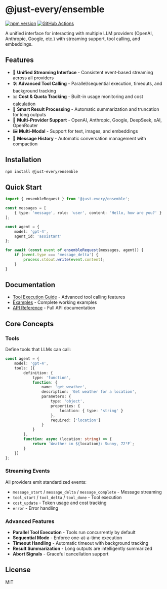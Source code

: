 # @just-every/ensemble

[![npm version](https://badge.fury.io/js/@just-every%2Fensemble.svg)](https://www.npmjs.com/package/@just-every/ensemble)
[![GitHub Actions](https://github.com/just-every/ensemble/workflows/Release/badge.svg)](https://github.com/just-every/ensemble/actions)

A unified interface for interacting with multiple LLM providers (OpenAI, Anthropic, Google, etc.) with streaming support, tool calling, and embeddings.

## Features

- 🔄 **Unified Streaming Interface** - Consistent event-based streaming across all providers
- 🛠️ **Advanced Tool Calling** - Parallel/sequential execution, timeouts, and background tracking
- 📊 **Cost & Quota Tracking** - Built-in usage monitoring and cost calculation
- 🎯 **Smart Result Processing** - Automatic summarization and truncation for long outputs
- 🔌 **Multi-Provider Support** - OpenAI, Anthropic, Google, DeepSeek, xAI, OpenRouter
- 🖼️ **Multi-Modal** - Support for text, images, and embeddings
- 📝 **Message History** - Automatic conversation management with compaction

## Installation

```bash
npm install @just-every/ensemble
```

## Quick Start

```typescript
import { ensembleRequest } from '@just-every/ensemble';

const messages = [
    { type: 'message', role: 'user', content: 'Hello, how are you?' }
];

const agent = {
    model: 'gpt-4',
    agent_id: 'assistant'
};

for await (const event of ensembleRequest(messages, agent)) {
    if (event.type === 'message_delta') {
        process.stdout.write(event.content);
    }
}
```

## Documentation

- [Tool Execution Guide](docs/tool-execution.md) - Advanced tool calling features
- [Examples](examples/) - Complete working examples
- [API Reference](docs/api.md) - Full API documentation

## Core Concepts

### Tools

Define tools that LLMs can call:

```typescript
const agent = {
    model: 'gpt-4',
    tools: [{
        definition: {
            type: 'function',
            function: {
                name: 'get_weather',
                description: 'Get weather for a location',
                parameters: {
                    type: 'object',
                    properties: {
                        location: { type: 'string' }
                    },
                    required: ['location']
                }
            }
        },
        function: async (location: string) => {
            return `Weather in ${location}: Sunny, 72°F`;
        }
    }]
};
```

### Streaming Events

All providers emit standardized events:

- `message_start` / `message_delta` / `message_complete` - Message streaming
- `tool_start` / `tool_delta` / `tool_done` - Tool execution
- `cost_update` - Token usage and cost tracking
- `error` - Error handling

### Advanced Features

- **Parallel Tool Execution** - Tools run concurrently by default
- **Sequential Mode** - Enforce one-at-a-time execution
- **Timeout Handling** - Automatic timeout with background tracking
- **Result Summarization** - Long outputs are intelligently summarized
- **Abort Signals** - Graceful cancellation support

## License

MIT